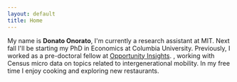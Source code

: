```yaml
---
layout: default
title: Home
---
```


My name is **Donato Onorato**, I'm currently a research assistant at MIT. Next fall I'll be starting my PhD in Economics at Columbia University. Previously, I worked as a pre-doctoral fellow at [Opportunity Insights](https://opportunityinsights.org/). , working with Census micro data on topics related to intergenerational mobility. In my free time I enjoy cooking and exploring new restaurants.